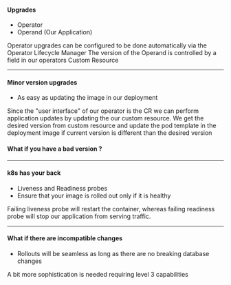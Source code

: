 #### Upgrades
- Operator
- Operand (Our Application)

<aside class="notes">
Operator upgrades can be configured to be done automatically via the Operator Lifecycle Manager
The version of the Operand is controlled by a field in our operators Custom Resource
</aside>

---

#### Minor version upgrades
- As easy as updating the image in our deployment

<aside class="notes"> 
Since the "user interface" of our operator is the CR we can perform application updates by updating the our custom resource.
We get the desired version from custom resource and update the pod template in the deployment image if current version is different than the desired version 
</aside>

#### What if you have a bad version ?
---

#### k8s has your back
- Liveness and Readiness probes
- Ensure that your image is rolled out only if it is healthy

<aside class="notes"> Failing liveness probe will restart the container, whereas failing readiness probe will stop our application from serving traffic.</aside>

---
#### What if there are incompatible changes
- Rollouts will be seamless as long as there are no breaking database changes

<aside class="notes"> 
A bit more sophistication is needed requiring level 3 capabilities
</aside>
